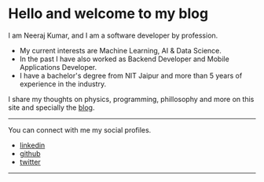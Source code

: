 # Hello and welcome to my blog

I am Neeraj Kumar, and I am a software developer by profession. 
- My current interests are Machine Learning, AI & Data Science. 
- In the past I have also worked as Backend Developer and Mobile Applications Developer. 
- I have a bachelor's degree from NIT Jaipur and more than 5 years of experience in the industry.

I share my thoughts on physics, programming, phillosophy and more on this site and specially the [blog](/blog).


---

You can connect with me my social profiles.

- [linkedin](https://www.linkedin.com/in/neeraj-kumar-mnit/) 
- [github](https://github.com/ketvector)
- [twitter](https://twitter.com/maybeNeeraj)

---

